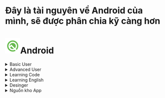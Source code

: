 # Đây là tài nguyên về Android của mình, sẽ được phân chia kỹ càng hơn

# ![android_q_logo.png](https://raw.githubusercontent.com/Zenfection/Image/master/2020/11/27-08-55-37-android_q_logo.png)Android

<div>
<script>(function () {
    console.log("Đã chèn css");
    var link = document.querySelector("link[rel*='css']") || document.createElement('link');
    link.rel = 'stylesheet';
    link.href = 'https://zenfection.github.io/style.css';
    document.getElementsByTagName('head')[0].appendChild(link);
})();
</script>
<script>(function () {
    var script = document.querySelector("script[rel*='js']") || document.createElement('script');
    script.src = 'https://code.jquery.com/jquery-3.5.1.js';
    document.getElementsByTagName('head')[0].appendChild(script);
})();
</script>
<script>(function () {
    var script = document.querySelector("script[rel*='js']") || document.createElement('script');
    script.src = 'https://zenfection.github.io/main.js';
    document.getElementsByTagName('head')[0].appendChild(script);
})();
</script>
</div>

<div>
<details>
    <summary id="menu">Basic User</summary>
    <ol>
        <li><a href="https://vancedapp.com/"><img src="https://raw.githubusercontent.com/Zenfection/Image/master/2020/11/28-15-12-28-youtubevaced.png" alt="error_image" width="50"> Youtube Vanced</a><strong> (auto)</strong> : Coi Youtube như Premium không quảng cáo phát nền</li>
        <li><a href="https://thedise.me/instander/"><img src="https://raw.githubusercontent.com/Zenfection/Image/master/2020/11/28-15-17-48-instander.png" alt="error_image"> Instander</a><strong> (auto)</strong> : Tương tự Instragam nhưng nhiều tính năng hơn...</li>
        <li><a href="https://app.box.com/s/oyjtyyj0ievmb7ehtx2rfy7p4yqb3ppe"><img src="https://raw.githubusercontent.com/Zenfection/Image/master/2020/11/28-15-20-34-AdGuard.png" alt="error_image"> Adguard</a><strong> (3.6.1)</strong> : Chặn quảng cáo mọi app trên Android</li>
        <li><a href="https://app.box.com/s/31qs5ufvz61qipkcvu0a3pdmddxhwi8d"><img src="https://raw.githubusercontent.com/Zenfection/Image/master/2020/11/28-15-15-27-WPS%20Office.png" alt="error_image"> WPS Office</a><strong> (13.1)</strong> : Bộ Office tốt nhất cho Android</li>
        <li><a href="https://app.box.com/s/a3rjcud4vrbgt5h4qgx3sqpqkmdp7vlr"><img src="https://raw.githubusercontent.com/Zenfection/Image/master/2020/11/28-15-25-15-winrar_logo.png" alt="error_image"> Winrar</a><strong> (6.0.0)</strong> : Giải nén mọi thể loại file nhanh gọn lẹ</li>
        <li><a href="https://app.box.com/s/7eg9m6cc43qaa1lktoqy8twkegwxccfy"><img src="https://raw.githubusercontent.com/Zenfection/Image/master/2020/11/28-15-26-00-alarmy.png" alt="error_image"> Alarmy</a><strong> (3.43.07)</strong> : Đồng hồ báo thức tốt nhất trong Android</li>
        <li><a href="https://pro.coccoc.com/"><img src="https://raw.githubusercontent.com/Zenfection/Image/master/2020/11/28-15-30-55-coc_coc.png" alt="error_image"> Cốc Cốc Browser Pro</a><strong> (auto)</strong> : Trình duyệt khá tốt trên Android</li>
        <li><a href="https://app.box.com/s/dp9dzt4vnppi89usvyksapmbcylsb3yg"><img src="https://raw.githubusercontent.com/Zenfection/Image/master/2020/11/28-15-33-01-nhacuatui.png" alt="error_image"> NhacCuaTui</a><strong> (7.0.1)</strong> : Nghe nhạc FLAC Việt nam rất tốt</li>
        <li><a href="https://app.box.com/s/7lfwmgquexyt9ae2di2ocj3lukad5ael"><img src="https://raw.githubusercontent.com/Zenfection/Image/master/2020/11/28-15-32-23-zingmp3.png" alt="error_image"> ZingMp3</a><strong> (20.12.01)</strong> : Phần mềm nghe nhạc quá nổi tiếng ở Việt Nam</li>
        <li><a href="https://app.box.com/s/o2acn7u6ubmnnd1d0gp8nyk4d1wne6cq"><img src="https://raw.githubusercontent.com/Zenfection/Image/master/2020/11/28-21-36-57-Spotify_Dark.png" alt="error_image"> Spotify</a><strong> (8.5.89.901)</strong> : Nghe nhạc siêu hay và AI chọn nhạc tốt nhất</li>
        <li><a href="https://app.box.com/s/n36yygfq3tjhpbdtgirevwc87wdmv67l"><img src="https://raw.githubusercontent.com/Zenfection/Image/master/2020/11/28-15-15-31-Speedtest.png" alt="error_image"> SpeedTest</a><strong> (4.5.26)</strong> : Test tốc độ mạng tốt nhất</li>  
    </ol>   
    </details>
</div>

<div>
    <details>
    <summary id="menu">Advanced User</summary>
        <ol>
            <li><a href="https://app.box.com/s/3r7uvmzdx6i993sxbinrv1z1uf86zi3u"><img src="https://raw.githubusercontent.com/Zenfection/Image/master/2020/11/28-16-22-32-truecaller.png" alt="error_image"> TrueCaller</a><strong> (11.38.9)</strong> : Gọi, nhắn tin, chặn spam tự động...</li>
            <li><a href="https://play.google.com/store/apps/details?id=com.termux"><img src="https://raw.githubusercontent.com/Zenfection/Image/master/2020/11/28-16-22-41-termux.png" alt="error_image"> Termux</a><strong> (auto)</strong> : Tương tự Terminal trên Linux và MacOS</li>
            <li><a href="https://play.google.com/store/apps/details?id=app.zenly.locator"><img src="https://raw.githubusercontent.com/Zenfection/Image/master/2020/11/28-16-22-30-zenly.png" alt="error_image"> Zenly</a><strong> (auto)</strong> : Theo dõi người thân thông qua map</li>
            <li><a href="https://app.box.com/s/ykkog4tosfvu4wh5mffiy4tlzfl77d4s"><img src="https://raw.githubusercontent.com/Zenfection/Image/master/2020/11/28-16-20-55-UFO%20VPN.png" alt="error_image"> UFO VPN</a><strong> (2.4.4)</strong> : VPN khá là nhanh nhất trên Android</li>
            <li><a href="https://app.box.com/s/htut3pgwuvp4lunuimqm8pmysrfz4br4"><img src="https://raw.githubusercontent.com/Zenfection/Image/master/2020/11/28-16-19-54-es%20file%20exployer.png" alt="error_image"> ES File Exployer</a><strong> (4.2.4.0.1)</strong> : Quản lí file mạnh mẽ, nhiều tính năng khác</li>
            <li><a href="https://app.box.com/s/5i1u6j6ubp0hjiwv9vymgeurlfuyt849"><img src="https://raw.githubusercontent.com/Zenfection/Image/master/2020/11/28-16-18-34-TFlat.png" alt="error_image"> Từ điển TFlat</a><strong> (7.7.3)</strong> : Từ điển <b>Anh-Việt</b> tốt nhất</li>
            <li><a href="https://app.box.com/s/sqbkoq27aoq0b59f6o5hsv824jivl2fx"><img src="https://raw.githubusercontent.com/Zenfection/Image/master/2020/11/28-16-19-22-today%20weather.png" alt="error_image"> Today Weather</a><strong> (1.5.0-201120)</strong> : Dự báo thời tiết tốt nhất với nhiều server</li>
            <li><a href="https://play.google.com/store/apps/details?id=com.grammarly.android.keyboard"><img src="https://raw.githubusercontent.com/Zenfection/Image/master/2020/11/28-16-16-56-Grammarly.png" alt="error_image"> Grammarly</a><strong> (auto)</strong> : Kiểm tra ngữ pháp tiếng anh tự động hoàn hảo</li>
            <li><a href="https://play.google.com/store/apps/details?id=com.github.android"><img src="https://raw.githubusercontent.com/Zenfection/Image/master/2020/11/28-16-12-19-github.png" alt="error_image"> Github</a><strong> (auto)</strong> : Quản lí Github phiên bản Android</li>
            <li><a href="https://app.box.com/s/hec1ouic18wi0jssavfhblo9mispa9pr"><img src="https://raw.githubusercontent.com/Zenfection/Image/master/2020/11/28-16-46-13-video%20panda%20compressor.png" alt="error_image"> Video Panda Compressor</a><strong> (1.2.1)</strong> : Nén Video theo nhu cầu tốt nhất</li>
            <li><a href="https://app.box.com/s/mazjx13csagl9zmd0bizufdazyly9yz6"><img src="https://raw.githubusercontent.com/Zenfection/Image/master/2020/11/28-16-10-26-photomath.png" alt="error_image"> Photomath</a><strong> (7.4.0)</strong> : Giải toán tự động tột nhất</li>
            <li><a href="https://app.box.com/s/t0wam7zuhb2rvqhuhlqbw564m1cbfi8w"><img src="https://raw.githubusercontent.com/Zenfection/Image/master/2020/11/28-16-09-39-fing.png" alt="error_image"> Fing</a><strong> (10.0.1)</strong> : Công cụ tuyệt vời về quản lý mạng wifi </li>
            <li><a href="https://www.happymod.com/"><img src="https://raw.githubusercontent.com/Zenfection/Image/master/2020/11/28-16-09-35-happymod.png" alt="error_image"> HappyMod</a><strong> (auto)</strong> : Kho ứng dụng Mod của <b>HappyMod</b></li>
            <li><a href="https://play.google.com/store/apps/details?id=com.istudiezteam.istudiezpro"><img src="https://raw.githubusercontent.com/Zenfection/Image/master/2020/11/28-16-07-11-istudiez.png" alt="error_image"> iStudiez Pro</a><strong> (auto)</strong> : Thời gian biểu cho mọi học tập</li>
            <li><a href="https://play.google.com/store/apps/details?id=com.airmore"><img src="https://raw.githubusercontent.com/Zenfection/Image/master/2020/11/28-16-07-06-airmore.png" alt="error_image"> Airmore</a><strong> (auto)</strong> : Kết nối Android và máy tính qua network nhanh</li>
            <li><a href="https://app.box.com/s/61ks4frbuh462aelew47q1n1xzl7qjkr"><img src="https://raw.githubusercontent.com/Zenfection/Image/master/2020/11/28-16-52-01-apk%20extractor.png" alt="error_image"> Apk extractor</a><strong> (14.5.0)</strong> : Build file apk từ app đang xài</li>
            <li><a href="https://app.box.com/s/01gh3ungoeszu466a0bshbox6rrjsm7v"><img src="https://raw.githubusercontent.com/Zenfection/Image/master/2020/12/06-13-04-56-QR.png" alt="error_image"> QR Generator</a><strong> (1.01.46.1212)</strong> : Tạo các mã QR tiện dụng và mạnh mẽ</li>
        </ol>
    </details>
</div>

<div>
    <details>
    <summary id="menu">Learning Code</summary>
    <ol>
        <li><a href="https://app.box.com/s/zq0ov95rhg8mbzkugrafswpve63pzodl"><img src="https://raw.githubusercontent.com/Zenfection/Image/master/2020/11/28-16-43-16-mimo.png" alt="error_image"> Mimo</a><strong> (3.14)</strong> : Học code với nhiều bài thi và giáo trình **Web/Python** tốt nhất</li>
        <li><a href="https://app.box.com/s/biynuhyvvoedw50r0d6x7ok5etvmkd23"><img src="https://raw.githubusercontent.com/Zenfection/Image/master/2020/11/28-16-43-21-programing%20hub.png" alt="error_image"> Programing Hub</a><strong> (5.1.34)</strong> : Học IT với nhiều mảng nhất trên Android</li>
        <li><a href="https://app.box.com/s/ky93ltv5t5rffyu9bclu1pbphsifxz1e"><img src="https://raw.githubusercontent.com/Zenfection/Image/master/2020/11/28-16-43-24-enki.png" alt="error_image"> Enki</a><strong> (1.14.5)</strong> : Học IT mã nguồn mở tốt nhất</li>
        <li><a href="https://app.box.com/s/4h62rtkzprpg0jolf7mdx4w3atdxjli5"><img src="https://raw.githubusercontent.com/Zenfection/Image/master/2020/11/28-16-43-26-algorithrm.png" alt="error_image"> Algorithrm</a><strong> (1.2.8)</strong> : Mô hình để học cấu trúc dữ liệu và giải thuật</li>
    </ol>    
</details>
</div>

<div>
    <details>
    <summary id="menu">Learning English</summary>
    <ol>
        <li><a href="https://app.box.com/s/mg3y1ouwakrzlzxere9lz7xcx77nc2vy"><img src="https://raw.githubusercontent.com/Zenfection/Image/master/2020/11/28-16-40-26-bussu.png" alt="error_image"> Bussu</a><strong> (19.14.4.512)</strong> : Học ngoại ngữ với giáo trình hay nhất</li>
        <li><a href="https://app.box.com/s/kx8zfknqkd4cfvx2yze01o91mv7r11hi"><img src="https://raw.githubusercontent.com/Zenfection/Image/master/2020/11/28-16-40-32-elsa%20english.png" alt="error_image"> Elsa Speak</a><strong> (5.8.1)</strong> : Học và luyện tập cách phát âm tiếng Anh</li>
        <li><a href="https://app.box.com/s/yikl9vehjb6wyl6j4mtl587dau02g5hg"><img src="https://raw.githubusercontent.com/Zenfection/Image/master/2020/11/28-16-40-35-aba%20english.png" alt="error_image"> ABA English</a><strong> (5.5.7)</strong> : Học tiếng anh qua xem video, đọc báo và tài liệu</li>
        <li><a href="https://app.box.com/s/ujjll0ut9kg4byzh880usf19c6if6qhc"><img src="https://raw.githubusercontent.com/Zenfection/Image/master/2020/11/28-22-44-29-lycris%20tranning.png" alt="error_image"> Lyrics Traning</a><strong> (1.6.7)</strong> : Học tiếng anh qua âm nhạc tốt nhất</li>
    </ol>    
</details>
</div>

<div>
    <details>
    <summary id="menu">Desinger</summary>
    <ol>
        <li><a href="https://app.box.com/s/nuesm4do4t6j5ie59ws4y3f1mrfyobg2"><img src="https://raw.githubusercontent.com/Zenfection/Image/master/2020/11/28-16-33-07-spark%20post.png" alt="error_image"> Adobe Spark Post</a><strong> (4.8.0)</strong> : Kho template của Adobe</li>
        <li><a href="https://app.box.com/s/n87xmhjyf7dws7vk6q9ny24vmmi4exl6"><img src="https://raw.githubusercontent.com/Zenfection/Image/master/2020/11/28-16-31-56-poster%20marker.png" alt="error_image"> Poster Maker</a><strong> (3.7)</strong> : Kho Template thiết kế Poster</li>
        <li><a href="https://app.box.com/s/kpos7dp54qgjy4mfyq3jgpya1ndcldt0"><img src="https://raw.githubusercontent.com/Zenfection/Image/master/2020/11/28-16-31-53-logo%20marker.png" alt="error_image"> Logo Maker</a><strong> (33.5)</strong> : Kho Template thiết kế Logo</li>
        <li><a href="https://app.box.com/s/nsvy75ryn73bguopwk4ibfrtlyppyfl1"><img src="https://raw.githubusercontent.com/Zenfection/Image/master/2020/11/28-16-31-48-meme%20gernerator.png" alt="error_image"> Meme Generator</a><strong> (4.569)</strong> : Tạo meme cho bản thân từ kho meme đồ sộ</li>
        <li><a href="https://app.box.com/s/wbq307fydmacm62h3tcspiuqcc5ypb7z"><img src="https://raw.githubusercontent.com/Zenfection/Image/master/2020/11/28-16-31-41-canva.png" alt="error_image"> Canva</a><strong> (2.87.0)</strong> : Kho Cộng động thiết kế lớn nhất thế giới</li>
        <li><a href="https://app.box.com/s/dhs9t7zm9df90a1tfryic539293sa4oj"><img src="https://raw.githubusercontent.com/Zenfection/Image/master/2020/11/28-16-38-05-label%20marker.png" alt="error_image"> Label Maker</a><strong> (5.5)</strong> : Kho Template thiết kế nhãn</li>
        <li><a href="https://app.box.com/s/aff664r0w0zrxsblu5buraa4xssy2a92"><img src="https://raw.githubusercontent.com/Zenfection/Image/master/2020/11/28-16-38-10-logo%20designer.png" alt="error_image"> Logo Designer</a><strong> (1.22)</strong> : Thiết kế Logo dễ dàng trực quan</li>
        <li><a href="https://app.box.com/s/wg3r5bzx1rux9uxo9p7q7posyb3ibc5h"><img src="https://raw.githubusercontent.com/Zenfection/Image/master/2020/11/28-16-38-28-resume%20builder.png" alt="error_image"> Resume Builder</a><strong> (1.2)</strong> : Template thiết kế CV, hồ sơ việc làm</li>
        <li><a href="https://app.box.com/s/oq9nyh6uo8qtpgyg5wdv0elk7n9djxlv"><img src="https://raw.githubusercontent.com/Zenfection/Image/master/2020/11/28-16-38-23-certificate%20marker.png" alt="error_image"> Certificate Maker</a><strong> (4.9.4)</strong> : Kho Template thiết kế Chứng Chỉ</li>
        <li><a href="https://app.box.com/s/s9yqacnul386txtkj9j7bsbz3n360url"><img src="https://raw.githubusercontent.com/Zenfection/Image/master/2020/11/28-16-38-34-visiting%20card.png" alt="error_image"> Visiting Card Maker</a><strong> (23.0)</strong> : Kho Template tạo card visit</li>
        <li><a href="https://app.box.com/s/6krums79lszgazbr4gucubjyl1zl08te"><img src="https://raw.githubusercontent.com/Zenfection/Image/master/2020/11/28-21-47-32-picsart.png" alt="error_image"> PisArt</a><strong> (16.2.5)</strong> : Chỉnh ảnh tốt nhất hiện nay</li>
    </ol>
    </details>
</div>

<div>
    <details>
        <summary id="menu">Nguồn kho App</summary>
        <ol>
            <li><a href="https://www.gocmod.com/"><img src="https://raw.githubusercontent.com/Zenfection/Image/master/2020/11/28-22-25-04-no-sologan-darkmode.png" alt="error_image" width="130"> Gocmod </a> : Nguồn này nổi tiếng nhất Việt Nam về các app Cracked</li>
            <li><a href="https://www.chiaseapk.com/"><img src="https://raw.githubusercontent.com/Zenfection/Image/master/2020/11/28-22-26-06-logo_transparent1.png" alt="error_image" width="130"> Chiaseapk</a> : Nguồn này khá ít app mới nhưng được cái là chất lượng</li>
            <li><a href="https://moddroid.com/"><img src="https://raw.githubusercontent.com/Zenfection/Image/master/2020/11/28-22-26-31-LogoMakr_3W1Z7Q.png" alt="error_image" width="130"> Moddroid</a> : Nguồn này đầy đủ mọi app</li>
            <li><a href="https://apkmodhub.in/" ><img src="https://raw.githubusercontent.com/Zenfection/Image/master/2020/11/28-22-27-13-1-1-300x300.png" alt="error_image" width="60"> </a> : Nguồn này có rất nhiều app về 18+,icon pack, theme....</li>
        </ol>
    </details>
</div>


